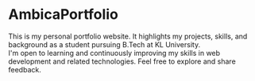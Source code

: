 # AmbicaPortfolio
This is my personal portfolio website.
It highlights my projects, skills, and background as a student pursuing B.Tech at KL University.  
I'm open to learning and continuously improving my skills in web development and related technologies.
Feel free to explore and share feedback.
